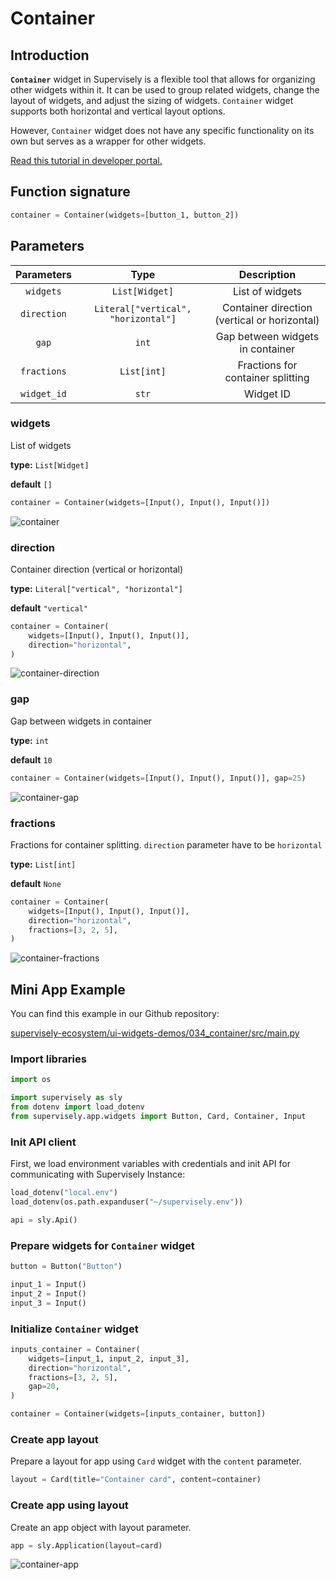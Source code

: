 # Container

## Introduction

**`Container`** widget in Supervisely is a flexible tool that allows for organizing other widgets within it. It can be used to group related widgets, change the layout of widgets, and adjust the sizing of widgets. `Container` widget supports both horizontal and vertical layout options. 

However, `Container` widget does not have any specific functionality on its own but serves as a wrapper for other widgets.

[Read this tutorial in developer portal.](https://developer.supervise.ly/app-development/apps-with-gui/container)

## Function signature

```python
container = Container(widgets=[button_1, button_2])
```

## Parameters

| Parameters  |                Type                 |                 Description                  |
| :---------: | :---------------------------------: | :------------------------------------------: |
|  `widgets`  |           `List[Widget]`            |               List of widgets                |
| `direction` | `Literal["vertical", "horizontal"]` | Container direction (vertical or horizontal) |
|    `gap`    |                `int`                |       Gap between widgets in container       |
| `fractions` |             `List[int]`             |      Fractions for container splitting       |
| `widget_id` |                `str`                |                  Widget ID                   |

### widgets

List of widgets

**type:** `List[Widget]`

**default** `[]`

```python
container = Container(widgets=[Input(), Input(), Input()])
```

![container](https://user-images.githubusercontent.com/79905215/220125712-c4c98ba6-9cbb-4a6f-944b-335056d59536.png)

### direction

Container direction (vertical or horizontal)

**type:** `Literal["vertical", "horizontal"]`

**default** `"vertical"`

```python
container = Container(
    widgets=[Input(), Input(), Input()],
    direction="horizontal",
)
```

![container-direction](https://user-images.githubusercontent.com/79905215/220126696-8fe7d789-05e1-4dff-8f9d-274c872a0d3b.png)

### gap

Gap between widgets in container

**type:** `int`

**default** `10`

```python
container = Container(widgets=[Input(), Input(), Input()], gap=25)
```

![container-gap](https://user-images.githubusercontent.com/79905215/220127050-fa283570-2fce-4f92-9599-9c21e83fdcaf.png)

### fractions

Fractions for container splitting.
`direction` parameter have to be `horizontal`

**type:** `List[int]`

**default** `None`

```python
container = Container(
    widgets=[Input(), Input(), Input()],
    direction="horizontal",
    fractions=[3, 2, 5],
)
```

![container-fractions](https://user-images.githubusercontent.com/79905215/220127504-4f8ceee2-83f7-40b9-976e-f865d442da86.png)

## Mini App Example

You can find this example in our Github repository:

[supervisely-ecosystem/ui-widgets-demos/034_container/src/main.py](https://github.com/supervisely-ecosystem/ui-widgets-demos/blob/master/034_container/src/main.py)

### Import libraries

```python
import os

import supervisely as sly
from dotenv import load_dotenv
from supervisely.app.widgets import Button, Card, Container, Input
```

### Init API client

First, we load environment variables with credentials and init API for communicating with Supervisely Instance:

```python
load_dotenv("local.env")
load_dotenv(os.path.expanduser("~/supervisely.env"))

api = sly.Api()
```

### Prepare widgets for `Container` widget

```python
button = Button("Button")

input_1 = Input()
input_2 = Input()
input_3 = Input()
```

### Initialize `Container` widget

```python
inputs_container = Container(
    widgets=[input_1, input_2, input_3],
    direction="horizontal",
    fractions=[3, 2, 5],
    gap=20,
)
```

```python
container = Container(widgets=[inputs_container, button])
```

### Create app layout

Prepare a layout for app using `Card` widget with the `content` parameter.

```python
layout = Card(title="Container card", content=container)
```

### Create app using layout

Create an app object with layout parameter.

```python
app = sly.Application(layout=card)
```

![container-app](https://user-images.githubusercontent.com/79905215/220128472-5e9de449-a11a-468f-9580-14eb60390db7.png)
